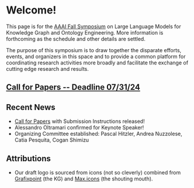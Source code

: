 # Welcome!
This page is for the [AAAI Fall Symposium](https://aaai.org/conference/fall-symposia/fss24/) on Large Language Models for Knowledge Graph and Ontology Engineering. More information is forthcoming as the schedule and other details are settled.

The purpose of this symposium is to draw together the disparate efforts, events, and organizers in this space and to provide a common platform for coordinating research activities more broadly and facilitate the exchange of cutting edge research and results.

## [Call for Papers -- Deadline 07/31/24](./cfp)

## Recent News
* [Call for Papers](./cfp) with Submission Instructions released!
* Alessandro Oltramari confirmed for Keynote Speaker!
* Organizing Committee established: Pascal Hitzler, Andrea Nuzzolese, Catia Pesquita, Cogan Shimizu

## Attributions
* Our draft logo is sourced from icons (not so cleverly) combined from [Grafixpoint](https://www.flaticon.com/authors/grafixpoint) (the KG) and [Max.icons](https://www.flaticon.com/authors/maxicons) (the shouting mouth).
